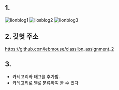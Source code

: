 ## 1. 
![lionblog1](https://user-images.githubusercontent.com/26789506/53678302-91632900-3d00-11e9-9a3f-d72712b7dc6b.png)
![lionblog2](https://user-images.githubusercontent.com/26789506/53678303-91632900-3d00-11e9-90b1-1e0f82f059e6.png)
![lionblog3](https://user-images.githubusercontent.com/26789506/53678304-91fbbf80-3d00-11e9-8006-b69fba92b59f.png)

## 2. 깃헛 주소
https://github.com/lebmouse/classlion_assignment_2

## 3. 
  * 카테고리와 태그를 추가함.
  * 카테고리로 별로 분류하여 볼 수 있다.